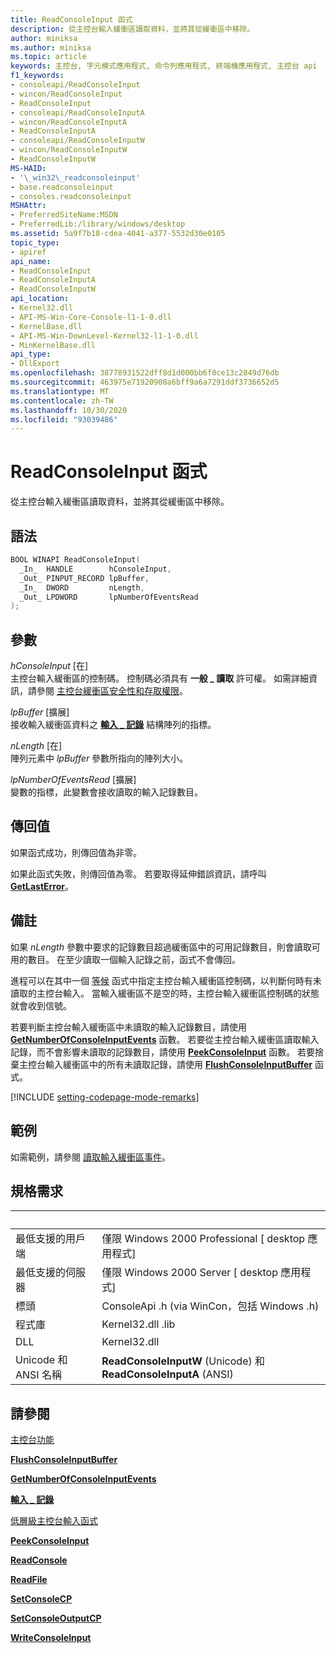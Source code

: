 ```yaml
---
title: ReadConsoleInput 函式
description: 從主控台輸入緩衝區讀取資料，並將其從緩衝區中移除。
author: miniksa
ms.author: miniksa
ms.topic: article
keywords: 主控台, 字元模式應用程式, 命令列應用程式, 終端機應用程式, 主控台 api
f1_keywords:
- consoleapi/ReadConsoleInput
- wincon/ReadConsoleInput
- ReadConsoleInput
- consoleapi/ReadConsoleInputA
- wincon/ReadConsoleInputA
- ReadConsoleInputA
- consoleapi/ReadConsoleInputW
- wincon/ReadConsoleInputW
- ReadConsoleInputW
MS-HAID:
- '\_win32\_readconsoleinput'
- base.readconsoleinput
- consoles.readconsoleinput
MSHAttr:
- PreferredSiteName:MSDN
- PreferredLib:/library/windows/desktop
ms.assetid: 5a9f7b18-cdea-4041-a377-5532d30e0105
topic_type:
- apiref
api_name:
- ReadConsoleInput
- ReadConsoleInputA
- ReadConsoleInputW
api_location:
- Kernel32.dll
- API-MS-Win-Core-Console-l1-1-0.dll
- KernelBase.dll
- API-MS-Win-DownLevel-Kernel32-l1-1-0.dll
- MinKernelBase.dll
api_type:
- DllExport
ms.openlocfilehash: 38778931522dff8d1d000bb6f0ce13c2849d76db
ms.sourcegitcommit: 463975e71920908a6bff9a6a7291ddf3736652d5
ms.translationtype: MT
ms.contentlocale: zh-TW
ms.lasthandoff: 10/30/2020
ms.locfileid: "93039486"
---
```

# <a name="readconsoleinput-function"></a>ReadConsoleInput 函式

從主控台輸入緩衝區讀取資料，並將其從緩衝區中移除。

## <a name="syntax"></a>語法

```C
BOOL WINAPI ReadConsoleInput(
  _In_  HANDLE        hConsoleInput,
  _Out_ PINPUT_RECORD lpBuffer,
  _In_  DWORD         nLength,
  _Out_ LPDWORD       lpNumberOfEventsRead
);
```

## <a name="parameters"></a>參數

*hConsoleInput* \[在\]  
主控台輸入緩衝區的控制碼。 控制碼必須具有 **一般 \_ 讀取** 許可權。 如需詳細資訊，請參閱 [主控台緩衝區安全性和存取權限](console-buffer-security-and-access-rights.md)。

*lpBuffer* \[擴展\]  
接收輸入緩衝區資料之 [**輸入 \_ 記錄**](input-record-str.md) 結構陣列的指標。

*nLength* \[在\]  
陣列元素中 *lpBuffer* 參數所指向的陣列大小。

*lpNumberOfEventsRead* \[擴展\]  
變數的指標，此變數會接收讀取的輸入記錄數目。

## <a name="return-value"></a>傳回值

如果函式成功，則傳回值為非零。

如果此函式失敗，則傳回值為零。 若要取得延伸錯誤資訊，請呼叫 [**GetLastError**](https://msdn.microsoft.com/library/windows/desktop/ms679360)。

## <a name="remarks"></a>備註

如果 *nLength* 參數中要求的記錄數目超過緩衝區中的可用記錄數目，則會讀取可用的數目。 在至少讀取一個輸入記錄之前，函式不會傳回。

進程可以在其中一個 [等候](https://msdn.microsoft.com/library/windows/desktop/ms687069) 函式中指定主控台輸入緩衝區控制碼，以判斷何時有未讀取的主控台輸入。 當輸入緩衝區不是空的時，主控台輸入緩衝區控制碼的狀態就會收到信號。

若要判斷主控台輸入緩衝區中未讀取的輸入記錄數目，請使用 [**GetNumberOfConsoleInputEvents**](getnumberofconsoleinputevents.md) 函數。 若要從主控台輸入緩衝區讀取輸入記錄，而不會影響未讀取的記錄數目，請使用 [**PeekConsoleInput**](peekconsoleinput.md) 函數。 若要捨棄主控台輸入緩衝區中的所有未讀取記錄，請使用 [**FlushConsoleInputBuffer**](flushconsoleinputbuffer.md) 函式。

[!INCLUDE [setting-codepage-mode-remarks](./includes/setting-codepage-mode-remarks.md)]

## <a name="examples"></a>範例

如需範例，請參閱 [讀取輸入緩衝區事件](reading-input-buffer-events.md)。

## <a name="requirements"></a>規格需求

| &nbsp; | &nbsp; |
|-|-|
| 最低支援的用戶端 | 僅限 Windows 2000 Professional \[ desktop 應用程式\] |
| 最低支援的伺服器 | 僅限 Windows 2000 Server \[ desktop 應用程式\] |
| 標頭 | ConsoleApi .h (via WinCon，包括 Windows .h)  |
| 程式庫 | Kernel32.dll .lib |
| DLL | Kernel32.dll |
| Unicode 和 ANSI 名稱 | **ReadConsoleInputW** (Unicode) 和 **ReadConsoleInputA** (ANSI)  |

## <a name="see-also"></a>請參閱

[主控台功能](console-functions.md)

[**FlushConsoleInputBuffer**](flushconsoleinputbuffer.md)

[**GetNumberOfConsoleInputEvents**](getnumberofconsoleinputevents.md)

[**輸入 \_ 記錄**](input-record-str.md)

[低層級主控台輸入函式](low-level-console-input-functions.md)

[**PeekConsoleInput**](peekconsoleinput.md)

[**ReadConsole**](readconsole.md)

[**ReadFile**](https://msdn.microsoft.com/library/windows/desktop/aa365467)

[**SetConsoleCP**](setconsolecp.md)

[**SetConsoleOutputCP**](setconsoleoutputcp.md)

[**WriteConsoleInput**](writeconsoleinput.md)
